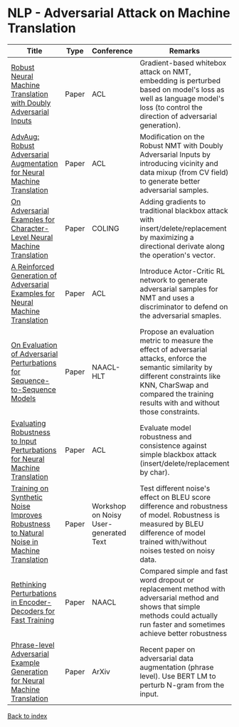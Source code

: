 # NLP - Adversarial Attack on Machine Translation
|Title|Type|Conference|Remarks
|--|--|--|--|
|[Robust Neural Machine Translation with Doubly Adversarial Inputs](https://arxiv.org/pdf/1906.02443.pdf)|Paper|ACL|Gradient-based whitebox attack on NMT, embedding is perturbed based on model's loss as well as language model's loss (to control the direction of adversarial generation).|
|[AdvAug: Robust Adversarial Augmentation for Neural Machine Translation](https://arxiv.org/abs/2006.11834)|Paper|ACL|Modification on the Robust NMT with Doubly Adversarial Inputs by introducing vicinity and data mixup (from CV field) to generate better adversarial samples. 
|[On Adversarial Examples for Character-Level Neural Machine Translation](https://arxiv.org/abs/1806.09030)|Paper|COLING|Adding gradients to traditional blackbox attack with insert/delete/replacement by maximizing a directional derivate along the operation's vector.|
|[A Reinforced Generation of Adversarial Examples for Neural Machine Translation](https://arxiv.org/abs/1911.03677)|Paper|ACL|Introduce Actor-Critic RL network to generate adversarial samples for NMT and uses a discriminator to defend on the adversarial smaples.|
|[On Evaluation of Adversarial Perturbations for Sequence-to-Sequence Models](https://arxiv.org/abs/1903.06620)|Paper|NAACL-HLT|Propose an evaluation metric to measure the effect of adversarial attacks, enforce the semantic similarity by different constraints like KNN, CharSwap and compared the training results with and without those constraints.
|[Evaluating Robustness to Input Perturbations for Neural Machine Translation](https://www.aclweb.org/anthology/2020.acl-main.755.pdf)|Paper|ACL|Evaluate model robustness and consistence against simple blackbox attack (insert/delete/replacement by char).
|[Training on Synthetic Noise Improves Robustness to Natural Noise in Machine Translation](https://www.aclweb.org/anthology/D19-5506.pdf)|Paper|Workshop on Noisy User-generated Text| Test different noise's effect on BLEU score difference and robustness of model. Robustness is measured by BLEU difference of model trained with/without noises tested on noisy data.
|[Rethinking Perturbations in Encoder-Decoders for Fast Training](https://arxiv.org/pdf/2104.01853.pdf)|Paper|NAACL|Compared simple and fast word  dropout or replacement method with adversarial method and shows that simple methods could actually run faster and sometimes achieve better  robustness 
|[Phrase-level Adversarial Example Generation for Neural Machine Translation](https://arxiv.org/pdf/2201.02009.pdf)|Paper|ArXiv| Recent paper on adversarial data augmentation (phrase level). Use BERT LM to perturb N-gram from the input.
[Back to index](../../README.md)